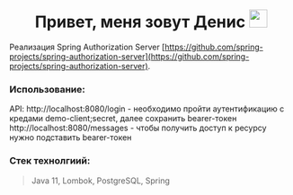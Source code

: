 <h1 align="center">Привет, меня зовут Денис</a> 
<img src="https://github.com/blackcater/blackcater/raw/main/images/Hi.gif" height="32"/></h1>

Реализация Spring Authorization Server [https://github.com/spring-projects/spring-authorization-server](https://github.com/spring-projects/spring-authorization-server).

### Использование: ###
API: 
http://localhost:8080/login - необходимо пройти аутентификацию с кредами demo-client;secret, далее сохранить bearer-токен
http://localhost:8080/messages - чтобы получить доступ к ресурсу нужно подставить bearer-токен

### Стек технолгиий: ###
> Java 11, Lombok, PostgreSQL, Spring
